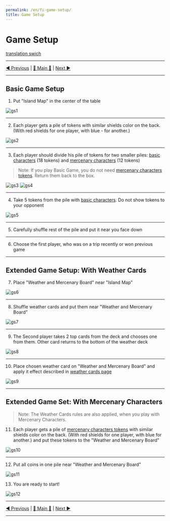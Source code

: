 ```yaml
---
permalink: /en/fi-game-setup/
title: Game Setup
---
```


# Game Setup

[translation swich](.)

***

[◄ Previous](WeatherCards.md) | [🚪 Main 🚪](IndexPage.md) | [Next ►](GamePlay.md)

***

## Basic Game Setup

1. Put "Island Map" in the center of the table

![gs1]

***

2. Each player gets a pile of tokens with similar shields color on the back. (With red shields for one player, with blue - for another.)

![gs2]

***

3. Each player should divide his pile of tokens for two smaller piles: [basic characters](BasicCharactersDescription.md) (18 tokens) and [mercenary characters](MercenaryCharactersDescription.md) (12 tokens)

> Note: If you play Basic Game, you do not need [mercenary characters tokens](MercenaryCharactersDescription.md). Return them back to the box.

![gs3] ![gs4]

***

4. Take 5 tokens from the pile with [basic characters](BasicCharactersDescription.md). Do not show tokens to your opponent

![gs5]

***

5. Carefully shuffle rest of the pile and put it near you face down

***

6. Choose the first player, who was on a trip recently or won previous game

***

## Extended Game Setup: With Weather Cards

7. Place "Weather and Mercenary Board" near "Island Map"

![gs6]

***

8. Shuffle weather cards and put them near "Weather and Mercenary Board"

![gs7]

***

9. The Second player takes 2 top cards from the deck and chooses one from them. Other card returns to the bottom of the weather deck

![gs8]

***

10.  Place chosen weather card on "Weather and Mercenary Board" and apply it effect described in [weather cards page](WeatherCards.md)

![gs9]

***

## Extended Game Set: With Mercenary Characters

> Note: The Weather Cards rules are also applied, when you play with Mercenary Characters.

11.  Each player gets a pile of [mercenary characters tokens](MercenaryCharactersDescription.md) with similar shields color on the back. (With red shields for one player, with blue for another.) and put these tokens to the "Weather and Mercenary Board"

![gs10]

***

12. Put all coins in one pile near "Weather and Mercenary Board"

![gs11]

13. You are ready to start!

![gs12]

***

[◄ Previous](WeatherCards.md) | [🚪 Main 🚪](IndexPage.md) | [Next ►](GamePlay.md)

***

<!--Web links ref-->

<!--Image links ref-->

[gs1]: ../../resources/img/gs01.jpg
[gs2]: ../../resources/img/gs02.jpg
[gs3]: ../../resources/img/gs03.jpg
[gs4]: ../../resources/img/gs04.jpg
[gs5]: ../../resources/img/gs05.jpg
[gs6]: ../../resources/img/gs06.jpg
[gs7]: ../../resources/img/gs07.jpg
[gs8]: ../../resources/img/gs08.jpg
[gs9]: ../../resources/img/gs09.jpg
[gs10]: ../../resources/img/gs10.jpg
[gs11]: ../../resources/img/gs11.jpg
[gs12]: ../../resources/img/gs12.jpg
